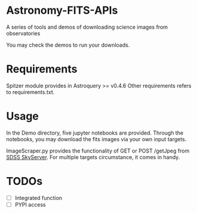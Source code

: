 # Astronomy-FITS-APIs
A series of tools and demos of downloading science images from observatories

You may check the demos to run your downloads.

# Requirements

Spitzer module provides in Astroquery >= v0.4.6
Other requirements refers to requirements.txt.

# Usage

In the Demo directory, five jupyter notebooks are provided. Through the notebooks, you may download the fits images via your own input targets.

ImageScraper.py provides the functionality of GET or POST /getJpeg from [SDSS SkyServer](http://skyserver.sdss.org/dr16/en/help/docs/api.aspx#imgcutout).
For multiple targets circumstance, it comes in handy.

# TODOs

- [ ] Integrated function
- [ ] PYPI access
